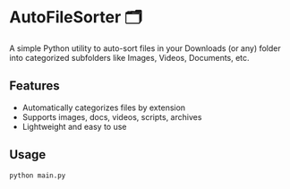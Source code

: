 # AutoFileSorter 🗂️

A simple Python utility to auto-sort files in your Downloads (or any) folder into categorized subfolders like Images, Videos, Documents, etc.

## Features
- Automatically categorizes files by extension
- Supports images, docs, videos, scripts, archives
- Lightweight and easy to use

## Usage
```bash
python main.py

